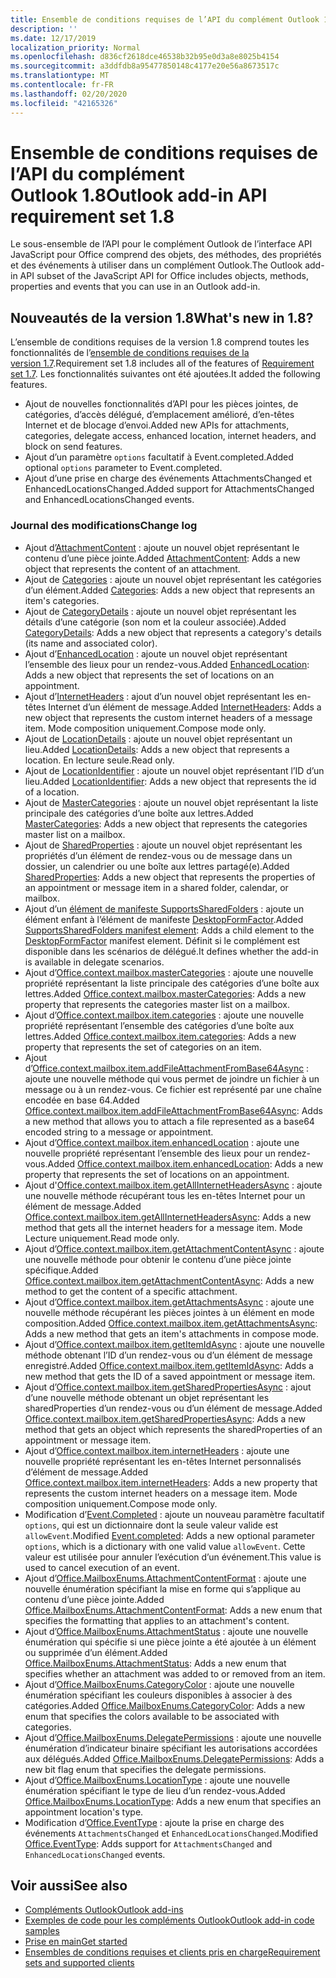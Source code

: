 ```yaml
---
title: Ensemble de conditions requises de l’API du complément Outlook 1.8
description: ''
ms.date: 12/17/2019
localization_priority: Normal
ms.openlocfilehash: d836cf2618dce46538b32b95e0d3a8e8025b4154
ms.sourcegitcommit: a3ddfdb8a95477850148c4177e20e56a8673517c
ms.translationtype: MT
ms.contentlocale: fr-FR
ms.lasthandoff: 02/20/2020
ms.locfileid: "42165326"
---
```

# <a name="outlook-add-in-api-requirement-set-18"></a><span data-ttu-id="0279d-102">Ensemble de conditions requises de l’API du complément Outlook 1.8</span><span class="sxs-lookup"><span data-stu-id="0279d-102">Outlook add-in API requirement set 1.8</span></span>

<span data-ttu-id="0279d-103">Le sous-ensemble de l’API pour le complément Outlook de l’interface API JavaScript pour Office comprend des objets, des méthodes, des propriétés et des événements à utiliser dans un complément Outlook.</span><span class="sxs-lookup"><span data-stu-id="0279d-103">The Outlook add-in API subset of the JavaScript API for Office includes objects, methods, properties and events that you can use in an Outlook add-in.</span></span>

## <a name="whats-new-in-18"></a><span data-ttu-id="0279d-104">Nouveautés de la version 1.8</span><span class="sxs-lookup"><span data-stu-id="0279d-104">What's new in 1.8?</span></span>

<span data-ttu-id="0279d-105">L’ensemble de conditions requises de la version 1.8 comprend toutes les fonctionnalités de l’[ensemble de conditions requises de la version 1.7](../requirement-set-1.7/outlook-requirement-set-1.7.md).</span><span class="sxs-lookup"><span data-stu-id="0279d-105">Requirement set 1.8 includes all of the features of [Requirement set 1.7](../requirement-set-1.7/outlook-requirement-set-1.7.md).</span></span> <span data-ttu-id="0279d-106">Les fonctionnalités suivantes ont été ajoutées.</span><span class="sxs-lookup"><span data-stu-id="0279d-106">It added the following features.</span></span>

- <span data-ttu-id="0279d-107">Ajout de nouvelles fonctionnalités d’API pour les pièces jointes, de catégories, d’accès délégué, d’emplacement amélioré, d’en-têtes Internet et de blocage d’envoi.</span><span class="sxs-lookup"><span data-stu-id="0279d-107">Added new APIs for attachments, categories, delegate access, enhanced location, internet headers, and block on send features.</span></span>
- <span data-ttu-id="0279d-108">Ajout d’un paramètre `options` facultatif à Event.completed.</span><span class="sxs-lookup"><span data-stu-id="0279d-108">Added optional `options` parameter to Event.completed.</span></span>
- <span data-ttu-id="0279d-109">Ajout d’une prise en charge des événements AttachmentsChanged et EnhancedLocationsChanged.</span><span class="sxs-lookup"><span data-stu-id="0279d-109">Added support for AttachmentsChanged and EnhancedLocationsChanged events.</span></span>

### <a name="change-log"></a><span data-ttu-id="0279d-110">Journal des modifications</span><span class="sxs-lookup"><span data-stu-id="0279d-110">Change log</span></span>

- <span data-ttu-id="0279d-111">Ajout d’[AttachmentContent](/javascript/api/outlook/office.attachmentcontent?view=outlook-js-1.8) : ajoute un nouvel objet représentant le contenu d’une pièce jointe.</span><span class="sxs-lookup"><span data-stu-id="0279d-111">Added [AttachmentContent](/javascript/api/outlook/office.attachmentcontent?view=outlook-js-1.8): Adds a new object that represents the content of an attachment.</span></span>
- <span data-ttu-id="0279d-112">Ajout de [Categories](/javascript/api/outlook/office.categories?view=outlook-js-1.8) : ajoute un nouvel objet représentant les catégories d’un élément.</span><span class="sxs-lookup"><span data-stu-id="0279d-112">Added [Categories](/javascript/api/outlook/office.categories?view=outlook-js-1.8): Adds a new object that represents an item's categories.</span></span>
- <span data-ttu-id="0279d-113">Ajout de [CategoryDetails](/javascript/api/outlook/office.categorydetails?view=outlook-js-1.8) : ajoute un nouvel objet représentant les détails d’une catégorie (son nom et la couleur associée).</span><span class="sxs-lookup"><span data-stu-id="0279d-113">Added [CategoryDetails](/javascript/api/outlook/office.categorydetails?view=outlook-js-1.8): Adds a new object that represents a category's details (its name and associated color).</span></span>
- <span data-ttu-id="0279d-114">Ajout d’[EnhancedLocation](/javascript/api/outlook/office.enhancedlocation?view=outlook-js-1.8) : ajoute un nouvel objet représentant l’ensemble des lieux pour un rendez-vous.</span><span class="sxs-lookup"><span data-stu-id="0279d-114">Added [EnhancedLocation](/javascript/api/outlook/office.enhancedlocation?view=outlook-js-1.8): Adds a new object that represents the set of locations on an appointment.</span></span>
- <span data-ttu-id="0279d-115">Ajout d’[InternetHeaders](/javascript/api/outlook/office.internetheaders?view=outlook-js-1.8) : ajout d’un nouvel objet représentant les en-têtes Internet d’un élément de message.</span><span class="sxs-lookup"><span data-stu-id="0279d-115">Added [InternetHeaders](/javascript/api/outlook/office.internetheaders?view=outlook-js-1.8): Adds a new object that represents the custom internet headers of a message item.</span></span> <span data-ttu-id="0279d-116">Mode composition uniquement.</span><span class="sxs-lookup"><span data-stu-id="0279d-116">Compose mode only.</span></span>
- <span data-ttu-id="0279d-117">Ajout de [LocationDetails](/javascript/api/outlook/office.locationdetails?view=outlook-js-1.8) : ajoute un nouvel objet représentant un lieu.</span><span class="sxs-lookup"><span data-stu-id="0279d-117">Added [LocationDetails](/javascript/api/outlook/office.locationdetails?view=outlook-js-1.8): Adds a new object that represents a location.</span></span> <span data-ttu-id="0279d-118">En lecture seule.</span><span class="sxs-lookup"><span data-stu-id="0279d-118">Read only.</span></span>
- <span data-ttu-id="0279d-119">Ajout de [LocationIdentifier](/javascript/api/outlook/office.locationidentifier?view=outlook-js-1.8) : ajoute un nouvel objet représentant l’ID d’un lieu.</span><span class="sxs-lookup"><span data-stu-id="0279d-119">Added [LocationIdentifier](/javascript/api/outlook/office.locationidentifier?view=outlook-js-1.8): Adds a new object that represents the id of a location.</span></span>
- <span data-ttu-id="0279d-120">Ajout de [MasterCategories](/javascript/api/outlook/office.mastercategories?view=outlook-js-1.8) : ajoute un nouvel objet représentant la liste principale des catégories d’une boîte aux lettres.</span><span class="sxs-lookup"><span data-stu-id="0279d-120">Added [MasterCategories](/javascript/api/outlook/office.mastercategories?view=outlook-js-1.8): Adds a new object that represents the categories master list on a mailbox.</span></span>
- <span data-ttu-id="0279d-121">Ajout de [SharedProperties](/javascript/api/outlook/office.sharedproperties?view=outlook-js-1.8) : ajoute un nouvel objet représentant les propriétés d’un élément de rendez-vous ou de message dans un dossier, un calendrier ou une boîte aux lettres partagé(e).</span><span class="sxs-lookup"><span data-stu-id="0279d-121">Added [SharedProperties](/javascript/api/outlook/office.sharedproperties?view=outlook-js-1.8): Adds a new object that represents the properties of an appointment or message item in a shared folder, calendar, or mailbox.</span></span>
- <span data-ttu-id="0279d-122">Ajout d’un [élément de manifeste SupportsSharedFolders](../../manifest/supportssharedfolders.md) : ajoute un élément enfant à l’élément de manifeste [DesktopFormFactor](../../manifest/desktopformfactor.md).</span><span class="sxs-lookup"><span data-stu-id="0279d-122">Added [SupportsSharedFolders manifest element](../../manifest/supportssharedfolders.md): Adds a child element to the [DesktopFormFactor](../../manifest/desktopformfactor.md) manifest element.</span></span> <span data-ttu-id="0279d-123">Définit si le complément est disponible dans les scénarios de délégué.</span><span class="sxs-lookup"><span data-stu-id="0279d-123">It defines whether the add-in is available in delegate scenarios.</span></span>
- <span data-ttu-id="0279d-124">Ajout d’[Office.context.mailbox.masterCategories](office.context.mailbox.md#properties) : ajoute une nouvelle propriété représentant la liste principale des catégories d’une boîte aux lettres.</span><span class="sxs-lookup"><span data-stu-id="0279d-124">Added [Office.context.mailbox.masterCategories](office.context.mailbox.md#properties): Adds a new property that represents the categories master list on a mailbox.</span></span>
- <span data-ttu-id="0279d-125">Ajout d’[Office.context.mailbox.item.categories](office.context.mailbox.item.md#properties) : ajoute une nouvelle propriété représentant l’ensemble des catégories d’une boîte aux lettres.</span><span class="sxs-lookup"><span data-stu-id="0279d-125">Added [Office.context.mailbox.item.categories](office.context.mailbox.item.md#properties): Adds a new property that represents the set of categories on an item.</span></span>
- <span data-ttu-id="0279d-126">Ajout d’[Office.context.mailbox.item.addFileAttachmentFromBase64Async](office.context.mailbox.item.md#methods) : ajoute une nouvelle méthode qui vous permet de joindre un fichier à un message ou à un rendez-vous. Ce fichier est représenté par une chaîne encodée en base 64.</span><span class="sxs-lookup"><span data-stu-id="0279d-126">Added [Office.context.mailbox.item.addFileAttachmentFromBase64Async](office.context.mailbox.item.md#methods): Adds a new method that allows you to attach a file represented as a base64 encoded string to a message or appointment.</span></span>
- <span data-ttu-id="0279d-127">Ajout d’[Office.context.mailbox.item.enhancedLocation](office.context.mailbox.item.md#properties) : ajoute une nouvelle propriété représentant l’ensemble des lieux pour un rendez-vous.</span><span class="sxs-lookup"><span data-stu-id="0279d-127">Added [Office.context.mailbox.item.enhancedLocation](office.context.mailbox.item.md#properties): Adds a new property that represents the set of locations on an appointment.</span></span>
- <span data-ttu-id="0279d-128">Ajout d'[Office.context.mailbox.item.getAllInternetHeadersAsync](office.context.mailbox.item.md#methods) : ajoute une nouvelle méthode récupérant tous les en-têtes Internet pour un élément de message.</span><span class="sxs-lookup"><span data-stu-id="0279d-128">Added [Office.context.mailbox.item.getAllInternetHeadersAsync](office.context.mailbox.item.md#methods): Adds a new method that gets all the internet headers for a message item.</span></span> <span data-ttu-id="0279d-129">Mode Lecture uniquement.</span><span class="sxs-lookup"><span data-stu-id="0279d-129">Read mode only.</span></span>
- <span data-ttu-id="0279d-130">Ajout d’[Office.context.mailbox.item.getAttachmentContentAsync](office.context.mailbox.item.md#methods) : ajoute une nouvelle méthode pour obtenir le contenu d’une pièce jointe spécifique.</span><span class="sxs-lookup"><span data-stu-id="0279d-130">Added [Office.context.mailbox.item.getAttachmentContentAsync](office.context.mailbox.item.md#methods): Adds a new method to get the content of a specific attachment.</span></span>
- <span data-ttu-id="0279d-131">Ajout d’[Office.context.mailbox.item.getAttachmentsAsync](office.context.mailbox.item.md#methods) : ajoute une nouvelle méthode récupérant les pièces jointes à un élément en mode composition.</span><span class="sxs-lookup"><span data-stu-id="0279d-131">Added [Office.context.mailbox.item.getAttachmentsAsync](office.context.mailbox.item.md#methods): Adds a new method that gets an item's attachments in compose mode.</span></span>
- <span data-ttu-id="0279d-132">Ajout d’[Office.context.mailbox.item.getItemIdAsync](office.context.mailbox.item.md#methods) : ajoute une nouvelle méthode obtenant l’ID d’un rendez-vous ou d’un élément de message enregistré.</span><span class="sxs-lookup"><span data-stu-id="0279d-132">Added [Office.context.mailbox.item.getItemIdAsync](office.context.mailbox.item.md#methods): Adds a new method that gets the ID of a saved appointment or message item.</span></span>
- <span data-ttu-id="0279d-133">Ajout d’[Office.context.mailbox.item.getSharedPropertiesAsync](office.context.mailbox.item.md#methods) : ajout d’une nouvelle méthode obtenant un objet représentant les sharedProperties d’un rendez-vous ou d’un élément de message.</span><span class="sxs-lookup"><span data-stu-id="0279d-133">Added [Office.context.mailbox.item.getSharedPropertiesAsync](office.context.mailbox.item.md#methods): Adds a new method that gets an object which represents the sharedProperties of an appointment or message item.</span></span>
- <span data-ttu-id="0279d-134">Ajout d’[Office.context.mailbox.item.internetHeaders](office.context.mailbox.item.md#properties) : ajoute une nouvelle propriété représentant les en-têtes Internet personnalisés d’élément de message.</span><span class="sxs-lookup"><span data-stu-id="0279d-134">Added [Office.context.mailbox.item.internetHeaders](office.context.mailbox.item.md#properties): Adds a new property that represents the custom internet headers on a message item.</span></span> <span data-ttu-id="0279d-135">Mode composition uniquement.</span><span class="sxs-lookup"><span data-stu-id="0279d-135">Compose mode only.</span></span>
- <span data-ttu-id="0279d-136">Modification d’[Event.Completed](/javascript/api/office/office.addincommands.event#completed-options-) : ajoute un nouveau paramètre facultatif `options`, qui est un dictionnaire dont la seule valeur valide est `allowEvent`.</span><span class="sxs-lookup"><span data-stu-id="0279d-136">Modified [Event.completed](/javascript/api/office/office.addincommands.event#completed-options-): Adds a new optional parameter `options`, which is a dictionary with one valid value `allowEvent`.</span></span> <span data-ttu-id="0279d-137">Cette valeur est utilisée pour annuler l’exécution d’un événement.</span><span class="sxs-lookup"><span data-stu-id="0279d-137">This value is used to cancel execution of an event.</span></span>
- <span data-ttu-id="0279d-138">Ajout d’[Office.MailboxEnums.AttachmentContentFormat](/javascript/api/outlook/office.mailboxenums.attachmentcontentformat?view=outlook-js-1.8) : ajoute une nouvelle énumération spécifiant la mise en forme qui s’applique au contenu d’une pièce jointe.</span><span class="sxs-lookup"><span data-stu-id="0279d-138">Added [Office.MailboxEnums.AttachmentContentFormat](/javascript/api/outlook/office.mailboxenums.attachmentcontentformat?view=outlook-js-1.8): Adds a new enum that specifies the formatting that applies to an attachment's content.</span></span>
- <span data-ttu-id="0279d-139">Ajout d’[Office.MailboxEnums.AttachmentStatus](/javascript/api/outlook/office.mailboxenums.attachmentstatus?view=outlook-js-1.8) : ajoute une nouvelle énumération qui spécifie si une pièce jointe a été ajoutée à un élément ou supprimée d’un élément.</span><span class="sxs-lookup"><span data-stu-id="0279d-139">Added [Office.MailboxEnums.AttachmentStatus](/javascript/api/outlook/office.mailboxenums.attachmentstatus?view=outlook-js-1.8): Adds a new enum that specifies whether an attachment was added to or removed from an item.</span></span>
- <span data-ttu-id="0279d-140">Ajout d’[Office.MailboxEnums.CategoryColor](/javascript/api/outlook/office.mailboxenums.categorycolor?view=outlook-js-1.8) : ajoute une nouvelle énumération spécifiant les couleurs disponibles à associer à des catégories.</span><span class="sxs-lookup"><span data-stu-id="0279d-140">Added [Office.MailboxEnums.CategoryColor](/javascript/api/outlook/office.mailboxenums.categorycolor?view=outlook-js-1.8): Adds a new enum that specifies the colors available to be associated with categories.</span></span>
- <span data-ttu-id="0279d-141">Ajout d’[Office.MailboxEnums.DelegatePermissions](/javascript/api/outlook/office.mailboxenums.delegatepermissions?view=outlook-js-1.8) : ajoute une nouvelle énumération d’indicateur binaire spécifiant les autorisations accordées aux délégués.</span><span class="sxs-lookup"><span data-stu-id="0279d-141">Added [Office.MailboxEnums.DelegatePermissions](/javascript/api/outlook/office.mailboxenums.delegatepermissions?view=outlook-js-1.8): Adds a new bit flag enum that specifies the delegate permissions.</span></span>
- <span data-ttu-id="0279d-142">Ajout d’[Office.MailboxEnums.LocationType](/javascript/api/outlook/office.mailboxenums.locationtype?view=outlook-js-1.8) : ajoute une nouvelle énumération spécifiant le type de lieu d’un rendez-vous.</span><span class="sxs-lookup"><span data-stu-id="0279d-142">Added [Office.MailboxEnums.LocationType](/javascript/api/outlook/office.mailboxenums.locationtype?view=outlook-js-1.8): Adds a new enum that specifies an appointment location's type.</span></span>
- <span data-ttu-id="0279d-143">Modification d’[Office.EventType](/javascript/api/office/office.eventtype) : ajoute la prise en charge des événements `AttachmentsChanged` et `EnhancedLocationsChanged`.</span><span class="sxs-lookup"><span data-stu-id="0279d-143">Modified [Office.EventType](/javascript/api/office/office.eventtype): Adds support for `AttachmentsChanged` and `EnhancedLocationsChanged` events.</span></span>

## <a name="see-also"></a><span data-ttu-id="0279d-144">Voir aussi</span><span class="sxs-lookup"><span data-stu-id="0279d-144">See also</span></span>

- [<span data-ttu-id="0279d-145">Compléments Outlook</span><span class="sxs-lookup"><span data-stu-id="0279d-145">Outlook add-ins</span></span>](../../../outlook/outlook-add-ins-overview.md)
- [<span data-ttu-id="0279d-146">Exemples de code pour les compléments Outlook</span><span class="sxs-lookup"><span data-stu-id="0279d-146">Outlook add-in code samples</span></span>](https://developer.microsoft.com/outlook/gallery/?filterBy=Outlook,Samples,Add-ins)
- [<span data-ttu-id="0279d-147">Prise en main</span><span class="sxs-lookup"><span data-stu-id="0279d-147">Get started</span></span>](../../../quickstarts/outlook-quickstart.md)
- [<span data-ttu-id="0279d-148">Ensembles de conditions requises et clients pris en charge</span><span class="sxs-lookup"><span data-stu-id="0279d-148">Requirement sets and supported clients</span></span>](../../requirement-sets/outlook-api-requirement-sets.md)
